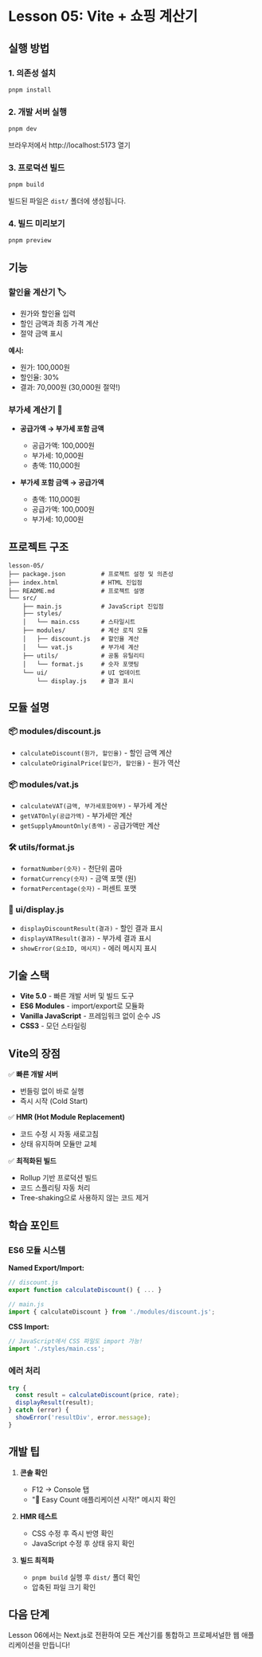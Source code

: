 # Lesson 05: Vite + 쇼핑 계산기

## 실행 방법

### 1. 의존성 설치
```bash
pnpm install
```

### 2. 개발 서버 실행
```bash
pnpm dev
```

브라우저에서 http://localhost:5173 열기

### 3. 프로덕션 빌드
```bash
pnpm build
```

빌드된 파일은 `dist/` 폴더에 생성됩니다.

### 4. 빌드 미리보기
```bash
pnpm preview
```

## 기능

### 할인율 계산기 🏷️
- 원가와 할인율 입력
- 할인 금액과 최종 가격 계산
- 절약 금액 표시

**예시:**
- 원가: 100,000원
- 할인율: 30%
- 결과: 70,000원 (30,000원 절약!)

### 부가세 계산기 🧾
- **공급가액 → 부가세 포함 금액**
  - 공급가액: 100,000원
  - 부가세: 10,000원
  - 총액: 110,000원

- **부가세 포함 금액 → 공급가액**
  - 총액: 110,000원
  - 공급가액: 100,000원
  - 부가세: 10,000원

## 프로젝트 구조

```
lesson-05/
├── package.json          # 프로젝트 설정 및 의존성
├── index.html            # HTML 진입점
├── README.md             # 프로젝트 설명
└── src/
    ├── main.js           # JavaScript 진입점
    ├── styles/
    │   └── main.css      # 스타일시트
    ├── modules/          # 계산 로직 모듈
    │   ├── discount.js   # 할인율 계산
    │   └── vat.js        # 부가세 계산
    ├── utils/            # 공통 유틸리티
    │   └── format.js     # 숫자 포맷팅
    └── ui/               # UI 업데이트
        └── display.js    # 결과 표시
```

## 모듈 설명

### 📦 modules/discount.js
- `calculateDiscount(원가, 할인율)` - 할인 금액 계산
- `calculateOriginalPrice(할인가, 할인율)` - 원가 역산

### 📦 modules/vat.js
- `calculateVAT(금액, 부가세포함여부)` - 부가세 계산
- `getVATOnly(공급가액)` - 부가세만 계산
- `getSupplyAmountOnly(총액)` - 공급가액만 계산

### 🛠️ utils/format.js
- `formatNumber(숫자)` - 천단위 콤마
- `formatCurrency(숫자)` - 금액 포맷 (원)
- `formatPercentage(숫자)` - 퍼센트 포맷

### 🎨 ui/display.js
- `displayDiscountResult(결과)` - 할인 결과 표시
- `displayVATResult(결과)` - 부가세 결과 표시
- `showError(요소ID, 메시지)` - 에러 메시지 표시

## 기술 스택

- **Vite 5.0** - 빠른 개발 서버 및 빌드 도구
- **ES6 Modules** - import/export로 모듈화
- **Vanilla JavaScript** - 프레임워크 없이 순수 JS
- **CSS3** - 모던 스타일링

## Vite의 장점

✅ **빠른 개발 서버**
- 번들링 없이 바로 실행
- 즉시 시작 (Cold Start)

✅ **HMR (Hot Module Replacement)**
- 코드 수정 시 자동 새로고침
- 상태 유지하며 모듈만 교체

✅ **최적화된 빌드**
- Rollup 기반 프로덕션 빌드
- 코드 스플리팅 자동 처리
- Tree-shaking으로 사용하지 않는 코드 제거

## 학습 포인트

### ES6 모듈 시스템

**Named Export/Import:**
```javascript
// discount.js
export function calculateDiscount() { ... }

// main.js
import { calculateDiscount } from './modules/discount.js';
```

**CSS Import:**
```javascript
// JavaScript에서 CSS 파일도 import 가능!
import './styles/main.css';
```

### 에러 처리

```javascript
try {
  const result = calculateDiscount(price, rate);
  displayResult(result);
} catch (error) {
  showError('resultDiv', error.message);
}
```

## 개발 팁

1. **콘솔 확인**
   - F12 → Console 탭
   - "🚀 Easy Count 애플리케이션 시작!" 메시지 확인

2. **HMR 테스트**
   - CSS 수정 후 즉시 반영 확인
   - JavaScript 수정 후 상태 유지 확인

3. **빌드 최적화**
   - `pnpm build` 실행 후 `dist/` 폴더 확인
   - 압축된 파일 크기 확인

## 다음 단계

Lesson 06에서는 Next.js로 전환하여 모든 계산기를 통합하고 프로페셔널한 웹 애플리케이션을 만듭니다!


